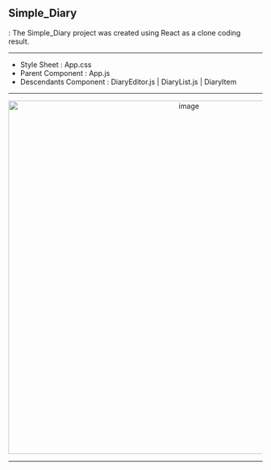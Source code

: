 <h2>Simple_Diary</h2>

: The Simple_Diary project was created using React as a clone coding result.

---
* Style Sheet : App.css
* Parent Component : App.js
  <br>
* Descendants Component : DiaryEditor.js | DiaryList.js | DiaryItem 
---


<div align="center">
<img width="700" alt="image" src="https://user-images.githubusercontent.com/89649741/184600389-edef2489-a550-4632-bcbe-633808e0e7bf.png" >
</div>

---
